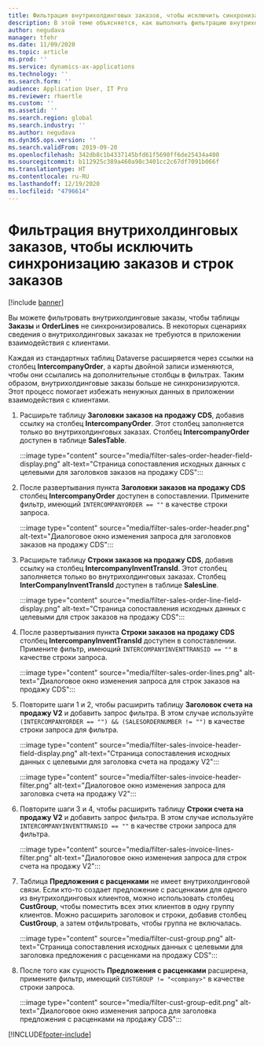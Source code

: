 ```yaml
---
title: Фильтрация внутрихолдинговых заказов, чтобы исключить синхронизацию заказов и строк заказов
description: В этой теме объясняется, как выполнить фильтрацию внутрихолдинговых заказов, чтобы не синхронизировались сущности заказов и строк заказов.
author: negudava
manager: tfehr
ms.date: 11/09/2020
ms.topic: article
ms.prod: ''
ms.service: dynamics-ax-applications
ms.technology: ''
ms.search.form: ''
audience: Application User, IT Pro
ms.reviewer: rhaertle
ms.custom: ''
ms.assetid: ''
ms.search.region: global
ms.search.industry: ''
ms.author: negudava
ms.dyn365.ops.version: ''
ms.search.validFrom: 2019-09-20
ms.openlocfilehash: 342db8c1b4337145bfd61f5698ff6de25434a400
ms.sourcegitcommit: b112925c389a460a98c3401cc2c67df7091b066f
ms.translationtype: HT
ms.contentlocale: ru-RU
ms.lasthandoff: 12/19/2020
ms.locfileid: "4796614"
---
```

# <a name="filter-intercompany-orders-to-avoid-syncing-orders-and-orderlines"></a>Фильтрация внутрихолдинговых заказов, чтобы исключить синхронизацию заказов и строк заказов

[!include [banner](../../includes/banner.md)]

Вы можете фильтровать внутрихолдинговые заказы, чтобы таблицы **Заказы** и **OrderLines** не синхронизировались. В некоторых сценариях сведения о внутрихолдинговых заказах не требуются в приложении взаимодействия с клиентами.

Каждая из стандартных таблиц Dataverse расширяется через ссылки на столбец **IntercompanyOrder**, а карты двойной записи изменяются, чтобы они ссылались на дополнительные столбцы в фильтрах. Таким образом, внутрихолдинговые заказы больше не синхронизируются. Этот процесс помогает избежать ненужных данных в приложении взаимодействия с клиентами.

1. Расширьте таблицу **Заголовки заказов на продажу CDS**, добавив ссылку на столбец **IntercompanyOrder**. Этот столбец заполняется только во внутрихолдинговых заказах. Столбец **IntercompanyOrder** доступен в таблице **SalesTable**.

    :::image type="content" source="media/filter-sales-order-header-field-display.png" alt-text="Страница сопоставления исходных данных с целевыми для заголовков заказов на продажу CDS":::

2. После развертывания пункта **Заголовки заказов на продажу CDS** столбец **IntercompanyOrder** доступен в сопоставлении. Примените фильтр, имеющий `INTERCOMPANYORDER == ""` в качестве строки запроса.

    :::image type="content" source="media/filter-sales-order-header.png" alt-text="Диалоговое окно изменения запроса для заголовков заказов на продажу CDS":::

3. Расширьте таблицу **Строки заказов на продажу CDS**, добавив ссылку на столбец **IntercompanyInventTransId**. Этот столбец заполняется только во внутрихолдинговых заказах. Столбец **InterCompanyInventTransId** доступен в таблице **SalesLine**.

    :::image type="content" source="media/filter-sales-order-line-field-display.png" alt-text="Страница сопоставления исходных данных с целевыми для строк заказов на продажу CDS":::

4. После развертывания пункта **Строки заказов на продажу CDS** столбец **IntercompanyInventTransId** доступен в сопоставлении. Примените фильтр, имеющий `INTERCOMPANYINVENTTRANSID == ""` в качестве строки запроса.

    :::image type="content" source="media/filter-sales-order-lines.png" alt-text="Диалоговое окно изменения запроса для строк заказов на продажу CDS":::

5. Повторите шаги 1 и 2, чтобы расширить таблицу **Заголовок счета на продажу V2** и добавить запрос фильтра. В этом случае используйте `(INTERCOMPANYORDER == "") && (SALESORDERNUMBER != "")` в качестве строки запроса для фильтра.

    :::image type="content" source="media/filter-sales-invoice-header-field-display.png" alt-text="Страница сопоставления исходных данных с целевыми для заголовка счета на продажу V2":::

    :::image type="content" source="media/filter-sales-invoice-header-filter.png" alt-text="Диалоговое окно изменения запроса для заголовка счета на продажу V2":::

6. Повторите шаги 3 и 4, чтобы расширить таблицу **Строки счета на продажу V2** и добавить запрос фильтра. В этом случае используйте `INTERCOMPANYINVENTTRANSID == ""` в качестве строки запроса для фильтра.

    :::image type="content" source="media/filter-sales-invoice-lines-filter.png" alt-text="Диалоговое окно изменения запроса для строк счета на продажу V2":::

7. Таблица **Предложения с расценками** не имеет внутрихолдинговой связи. Если кто-то создает предложение с расценками для одного из внутрихолдинговых клиентов, можно использовать столбец **CustGroup**, чтобы поместить всех этих клиентов в одну группу клиентов. Можно расширить заголовок и строки, добавив столбец **CustGroup**, а затем отфильтровать, чтобы группа не включалась.

    :::image type="content" source="media/filter-cust-group.png" alt-text="Страница сопоставления исходных данных с целевыми для заголовка предложения с расценками на продажу CDS":::

8. После того как сущность **Предложения с расценками** расширена, примените фильтр, имеющий `CUSTGROUP != "<company>"` в качестве строки запроса.

    :::image type="content" source="media/filter-cust-group-edit.png" alt-text="Диалоговое окно изменения запроса для заголовка предложения с расценками на продажу CDS":::


[!INCLUDE[footer-include](../../../../includes/footer-banner.md)]